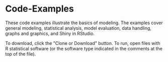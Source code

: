# Code-Examples

These code examples illustrate the basics of modeling.  The examples cover general modeling, statistical analysis, model evaluation, data handling, graphs and graphics, and Shiny in RStudio.  

To download, click the "Clone or Download" button.  To run, open files with R statistical software (or the software type indicated in the comments at the top of the file).  
